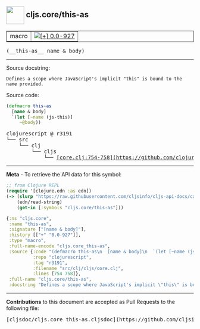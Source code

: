 ## <img width="48px" valign="middle" src="http://i.imgur.com/Hi20huC.png"> cljs.core/this-as

 <table border="1">
<tr>

<td>macro</td>
<td><a href="https://github.com/cljsinfo/cljs-api-docs/tree/0.0-927"><img valign="middle" alt="[+] 0.0-927" src="https://img.shields.io/badge/+-0.0--927-lightgrey.svg"></a> </td>
</tr>
</table>

 <samp>
(__this-as__ name & body)<br>
</samp>

---




Source docstring:

```
Defines a scope where JavaScript's implicit "this" is bound to the name provided.
```

Source code:

```clj
(defmacro this-as
  [name & body]
  `(let [~name (js-this)]
     ~@body))
```

 <pre>
clojurescript @ r3191
└── src
    └── clj
        └── cljs
            └── <ins>[core.clj:754-758](https://github.com/clojure/clojurescript/blob/r3191/src/clj/cljs/core.clj#L754-L758)</ins>
</pre>


---

__Meta__ - To retrieve the API data for this symbol:

```clj
;; from Clojure REPL
(require '[clojure.edn :as edn])
(-> (slurp "https://raw.githubusercontent.com/cljsinfo/cljs-api-docs/catalog/cljs-api.edn")
    (edn/read-string)
    (get-in [:symbols "cljs.core/this-as"]))
```

```clj
{:ns "cljs.core",
 :name "this-as",
 :signature ["[name & body]"],
 :history [["+" "0.0-927"]],
 :type "macro",
 :full-name-encode "cljs.core_this-as",
 :source {:code "(defmacro this-as\n  [name & body]\n  `(let [~name (js-this)]\n     ~@body))",
          :repo "clojurescript",
          :tag "r3191",
          :filename "src/clj/cljs/core.clj",
          :lines [754 758]},
 :full-name "cljs.core/this-as",
 :docstring "Defines a scope where JavaScript's implicit \"this\" is bound to the name provided."}

```

---

__Contributions__ to this document are accepted as Pull Requests to the following file:

 <pre>
[cljsdoc/cljs.core_this-as.cljsdoc](https://github.com/cljsinfo/cljs-api-docs/blob/master/cljsdoc/cljs.core_this-as.cljsdoc)
</pre>


